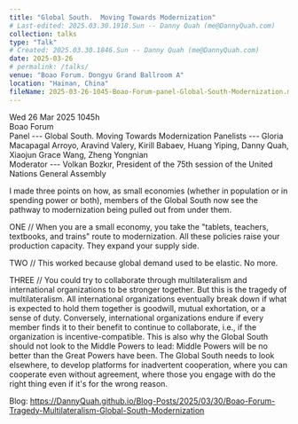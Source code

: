 ```yaml
---
title: "Global South.  Moving Towards Modernization"
# Last-edited: 2025.03.30.1918.Sun -- Danny Quah (me@DannyQuah.com)
collection: talks
type: "Talk"
# Created: 2025.03.30.1846.Sun -- Danny Quah (me@DannyQuah.com)
date: 2025-03-26
# permalink: /talks/
venue: "Boao Forum. Dongyu Grand Ballroom A"
location: "Hainan, China"
fileName: 2025-03-26-1045-Boao-Forum-panel-Global-South-Modernization.md
---
```

Wed 26 Mar 2025 1045h  
Boao Forum  
Panel --- Global South.  Moving Towards Modernization 
Panelists --- Gloria Macapagal Arroyo, Aravind Valery, Kirill Babaev, Huang Yiping, Danny Quah, Xiaojun Grace Wang, Zheng Yongnian  
Moderator --- Volkan Bozkır, President of the 75th session of the United Nations General Assembly

I made three points on how, as small economies (whether in population or in spending power or both), members of the Global South now see the pathway to modernization being pulled out from under them.  

ONE // When you are a small economy, you take the "tablets, teachers, textbooks, and trains" route to modernization.  All these policies raise your production capacity. They expand your supply side.  

TWO // This worked because global demand used to be elastic.  No more.  

THREE // You could try to collaborate through multilateralism and international organizations to be stronger together.  But this is the tragedy of multilateralism.  All international organizations eventually break down if what is expected to hold them together is goodwill, mutual exhortation, or a sense of duty.  Conversely, international organizations endure if every member finds it to their benefit to continue to collaborate, i.e., if the organization is incentive-compatible.  This is also why the Global South should not look to the Middle Powers to lead:  Middle Powers will be no better than the Great Powers have been.  The Global South needs to look elsewhere, to develop platforms for inadvertent cooperation, where you can cooperate even without agreement, where those you engage with do the right thing even if it's for the wrong reason.  

Blog: https://DannyQuah.github.io/Blog-Posts/2025/03/30/Boao-Forum-Tragedy-Multilateralism-Global-South-Modernization

<!---
   Invisible section // 2025-03-26-1045-Boao-Forum-panel-Global-South-Modernization.md
-->

